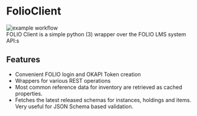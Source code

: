 # FolioClient
![example workflow](https://github.com/fontanka16/FolioClient/actions/workflows/python-app.yml/badge.svg)    
FOLIO Client is a simple python (3) wrapper over the FOLIO LMS system API:s

## Features
* Convenient FOLIO login and OKAPI Token creation
* Wrappers for various REST operations
* Most common reference data for inventory are retrieved as cached properties. 
* Fetches the latest released schemas for instances, holdings and items. Very useful for JSON Schema based validation.
